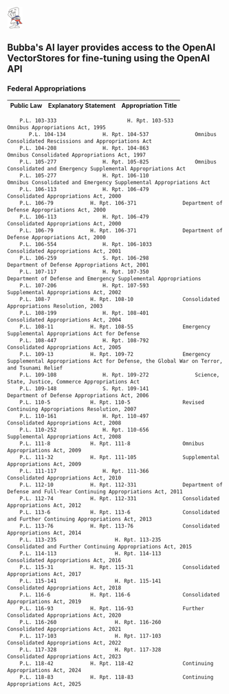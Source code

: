 ![](https://github.com/is-leeroy-jenkins/Bubba/blob/master/Resources/Assets/GitHubImages/Appropriation.png)



## Bubba's AI layer provides access to the OpenAI VectorStores for fine-tuning using the OpenAI API

### Federal Appropriations


|               Public Law                     |           Explanatory Statement       |	  	Appropriation Title			                                                  |   
| -------------------------------------------- | --------------------------------------|----------------------------------------------------------------------------------------------------------|
		P.L. 103-333	                   H. Rpt. 103-533 	                         Omnibus Appropriations Act, 1995
           P.L. 104-134			   H. Rpt. 104-537				 Omnibus Consolidated Rescissions and Appropriations Act
		P.L. 104-208			   H. Rpt. 104-863 			         Omnibus Consolidated Appropriations Act, 1997
		P.L. 105-277			   H. Rpt. 105-825				 Omnibus Consolidated and Emergency Supplemental Appropriations Act
		P.L. 105-277 			   H. Rpt. 106-110 			         Omnibus Consolidated and Emergency Supplemental Appropriations Act
		P.L. 106-113			   H. Rpt. 106-479 			         Consolidated Appropriations Act, 2000
		P.L. 106-79			   H. Rpt. 106-371				 Department of Defense Appropriations Act, 2000
		P.L. 106-113			   H. Rpt. 106-479				 Consolidated Appropriations Act, 2000
		P.L. 106-79			   H. Rpt. 106-371				 Department of Defense Appropriations Act, 2000
		P.L. 106-554			   H. Rpt. 106-1033			         Consolidated Appropriations Act, 2001
		P.L. 106-259			   S. Rpt. 106-298				 Department of Defense Appropriations Act, 2001
		P.L. 107-117			   H. Rpt. 107-350				 Department of Defense and Emergency Supplemental Appropriations
		P.L. 107-206			   H. Rpt. 107-593				 Supplemental Appropriations Act, 2002
		P.L. 108-7			   H. Rpt. 108-10				 Consolidated Appropriations Resolution, 2003
		P.L. 108-199			   H. Rpt. 108-401				 Consolidated Appropriations Act, 2004
		P.L. 108-11			   H. Rpt. 108-55				 Emergency Supplemental Appropriations Act for Defense
		P.L. 108-447			   H. Rpt. 108-792				 Consolidated Appropriations Act, 2005
		P.L. 109-13			   H. Rpt. 109-72				 Emergency Supplemental Appropriations Act for Defense, the Global War on Terror, and Tsunami Relief
		P.L. 109-108			   H. Rpt. 109-272				 Science, State, Justice, Commerce Appropriations Act
		P.L. 109-148			   S. Rpt. 109-141				 Department of Defense Appropriations Act, 2006
		P.L. 110-5			   H. Rpt. 110-5				 Revised Continuing Appropriations Resolution, 2007
		P.L. 110-161			   H. Rpt. 110-497				 Consolidated Appropriations Act, 2008
		P.L. 110-252			   H. Rpt. 110-656				 Supplemental Appropriations Act, 2008
		P.L. 111-8			   H. Rpt. 111-8				 Omnibus Appropriations Act, 2009
		P.L. 111-32			   H. Rpt. 111-105				 Supplemental Appropriations Act, 2009
		P.L. 111-117			   H. Rpt. 111-366				 Consolidated Appropriations Act, 2010
		P.L. 112-10			   H. Rpt. 112-331				 Department of Defense and Full-Year Continuing Appropriations Act, 2011
		P.L. 112-74			   H. Rpt. 112-331				 Consolidated Appropriations Act, 2012
		P.L. 113-6			   H. Rpt. 113-6				 Consolidated and Further Continuing Appropriations Act, 2013
		P.L. 113-76			   H. Rpt. 113-76				 Consolidated Appropriations Act, 2014
		P.L. 113-235		           H. Rpt. 113-235				 Consolidated and Further Continuing Appropriations Act, 2015
		P.L. 114-113		           H. Rpt. 114-113				 Consolidated Appropriations Act, 2016
		P.L. 115-31			   H. Rpt. 115-31				 Consolidated Appropriations Act, 2017
		P.L. 115-141		           H. Rpt. 115-141				 Consolidated Appropriations Act, 2018
		P.L. 116-6			   H. Rpt. 116-6				 Consolidated Appropriations Act, 2019
		P.L. 116-93			   H. Rpt. 116-93				 Further Consolidated Appropriations Act, 2020
		P.L. 116-260		           H. Rpt. 116-260				 Consolidated Appropriations Act, 2021
		P.L. 117-103		           H. Rpt. 117-103				 Consolidated Appropriations Act, 2022
		P.L. 117-328		           H. Rpt. 117-328				 Consolidated Appropriations Act, 2023
		P.L. 118-42			   H. Rpt. 118-42				 Continuing Appropriations Act, 2024
		P.L. 118-83			   H. Rpt. 118-83				 Continuing Appropriations Act, 2025
